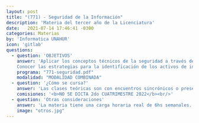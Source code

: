 ```yaml
---
layout: post
title: "(771) - Seguridad de la Información"
description: 'Materia del tercer año de la Licenciatura'
date:   2021-07-14 17:46:41 -0300
categories: Materias
by: 'Informatica UNAHUR'
icon: 'gitlab'
questions:
  - question: 'OBJETIVOS'
    answer: 'Aplicar los conceptos técnicos de la seguridad a través del uso de herramientas de software destinadas a tal fin. Relacionar los conocimientos adquiridos en informática y programación, con los distintos aspectos de la seguridad informática.
    Conocer las estrategias para la identificación de los activos de información y la implementación de políticas, estándares, procedimientos y guías de acuerdo con su nivel de riesgo.'
    programa: "771-seguridad.pdf"
    modalidad: "MODALIDAD COMBINADA"
  - question: '¿Cómo se cursa?'
    answer: 'Las clases teóricas son con encuentros sincrónicos o presenciales en el horario de la asignatura. Los alumnos requieren tiempo adicional para el desarrollo de las actividades prácticas.'
    comisiones: '<b>NO SE DICTA 2do CUATRIMESTRE 2022</b><br/>'
  - question: 'Otras consideraciones'
    answer: 'La materia tiene una carga horaria real de 6hs semanales. La recomendación es estar presente en todas las clases, repasar los contenidos y tiempo extra de estudio.'
    image: "otros.jpg"
---
```

